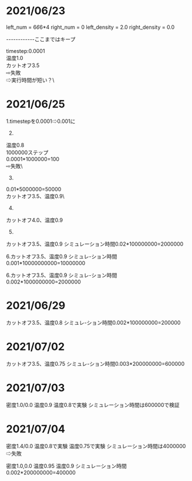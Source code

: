 # 2021/06/23

left_num = 6*6*6*4
right_num = 0
left_density = 2.0
right_density = 0.0

------------ここまではキープ

timestep:0.0001\
温度1.0\
カットオフ3.5\
⇨失敗\
⇨実行時間が短い？\

# 2021/06/25
1.timestepを0.0001⇨0.001に

2.
温度0.8\
1000000ステップ\
0.0001*1000000=100\
⇨失敗\

3.
0.01*5000000=50000\
カットオフ3.5、温度0.9\

4.
カットオフ4.0、温度0.9

5.
カットオフ3.5、温度0.9
シミュレーション時間0.02*100000000=2000000

6.カットオフ3.5、温度0.9
シミュレ-ション時間0.001*10000000000=10000000

6.カットオフ3.5、温度0.9
シミュレ-ション時間0.002*1000000000=2000000

# 2021/06/29
カットオフ3.5、温度0.8
シミュレ-ション時間0.002*100000000=200000

# 2021/07/02
カットオフ3.5、温度0.75
シミュレ-ション時間0.003*200000000=600000

# 2021/07/03
密度1.0/0.0
温度0.9
温度0.8で実験
シミュレーション時間は600000で検証

# 2021/07/04
密度1.4/0.0
温度0.8で実験
温度0.75で実験
シミュレーション時間は4000000
⇨失敗

密度1.0,0.0
温度0.95
温度0.9
シミュレーション時間0.002*200000000=400000
